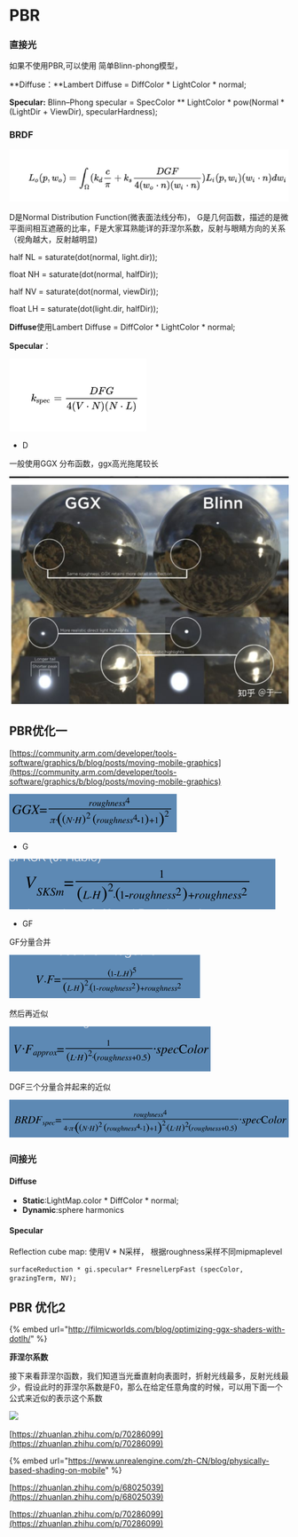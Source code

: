 # PBR

### 直接光

如果不使用PBR,可以使用 简单Blinn-phong模型，

**Diffuse：**Lambert Diffuse = DiffColor \* LightColor \* normal;

**Specular:**  Blinn–Phong specular = SpecColor \*\* LightColor \* pow\(Normal \* \(LightDir + ViewDir\), specularHardness\);

### BRDF



![BRDF&#x65B9;&#x7A0B;](../../.gitbook/assets/image%20%28142%29.png)

D是Normal Distribution Function\(微表面法线分布\)， G是几何函数，描述的是微平面间相互遮蔽的比率，F是大家耳熟能详的菲涅尔系数，反射与眼睛方向的关系（视角越大，反射越明显\)

half NL = saturate\(dot\(normal, light.dir\)\); 

float NH = saturate\(dot\(normal, halfDir\)\); 

half NV = saturate\(dot\(normal, viewDir\)\); 

float LH = saturate\(dot\(light.dir, halfDir\)\);

**Diffuse**使用Lambert Diffuse = DiffColor \* LightColor \* normal;

**Specular**：

![Cook-Torrance&#x6A21;&#x578B;](../../.gitbook/assets/image%20%28145%29.png)

* D

一般使用GGX 分布函数，ggx高光拖尾较长

![GGX&#x4E0E;Blinn&#x5DEE;&#x5F02;](../../.gitbook/assets/image%20%28143%29.png)

## PBR优化一

[https://community.arm.com/developer/tools-software/graphics/b/blog/posts/moving-mobile-graphics](https://community.arm.com/developer/tools-software/graphics/b/blog/posts/moving-mobile-graphics)

![D&#x5206;&#x91CF;\(&#x8003;&#x8651;N,H ,Roughness\)](../../.gitbook/assets/image%20%28148%29.png)

* G

![G&#x5206;&#x91CF;&#xFF08;&#x8003;&#x8651;L, H, roughness\)](../../.gitbook/assets/image%20%28151%29.png)

* GF

GF分量合并

![VF&#x5206;&#x91CF;](../../.gitbook/assets/image%20%28138%29.png)

然后再近似

![](../../.gitbook/assets/image%20%28146%29.png)

DGF三个分量合并起来的近似

![Optimal mobile PBR\(unity&#x4F1A;&#x5C11;&#x4E00;&#x4E2A;PI&#x5206;&#x91CF;\)](../../.gitbook/assets/image%20%28149%29.png)

###  间接光

#### Diffuse

* **Static**:LightMap.color \*  DiffColor  \* normal;
* **Dynamic**:sphere harmonics

#### Specular

Reflection cube map: 使用V \* N采样， 根据roughness采样不同mipmaplevel

```text
surfaceReduction * gi.specular* FresnelLerpFast (specColor, grazingTerm, NV);
```

## PBR 优化2

{% embed url="http://filmicworlds.com/blog/optimizing-ggx-shaders-with-dotlh/" %}



**菲涅尔系数**

接下来看菲涅尔函数，我们知道当光垂直射向表面时，折射光线最多，反射光线最少，假设此时的菲涅尔系数是F0，那么在给定任意角度的时候，可以用下面一个公式来近似的表示这个系数

![](http://avocado.oa.com/fconv/files/201806/21f77d138a89f33621ce4e3f430f8659.files/doc_image_39_w252_h42.jpg)

[https://zhuanlan.zhihu.com/p/70286099](https://zhuanlan.zhihu.com/p/70286099)

{% embed url="https://www.unrealengine.com/zh-CN/blog/physically-based-shading-on-mobile" %}

[https://zhuanlan.zhihu.com/p/68025039](https://zhuanlan.zhihu.com/p/68025039)

[https://zhuanlan.zhihu.com/p/70286099](https://zhuanlan.zhihu.com/p/70286099)



